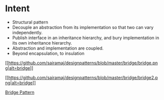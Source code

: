 # Intent
* Structural pattern
* Decouple an abstraction from its implementation so that two can vary independently.
 * Publish interface in an inheritance hierarchy, and bury implementation in its own inheritance hierarchy.
 * Abstraction and implementation are coupled.
 * Beyond encapsulation, to insulation

[[https://github.com/sairamaj/designpatterns/blob/master/bridge/bridge.png|alt=bridge]]

[[https://github.com/sairamaj/designpatterns/blob/master/bridge/bridge2.png|alt=bridge]]

[Bridge Pattern](https://sourcemaking.com/design_patterns/bridge)

